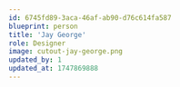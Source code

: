 ```yaml
---
id: 6745fd89-3aca-46af-ab90-d76c614fa587
blueprint: person
title: 'Jay George'
role: Designer
image: cutout-jay-george.png
updated_by: 1
updated_at: 1747869888
---
```

